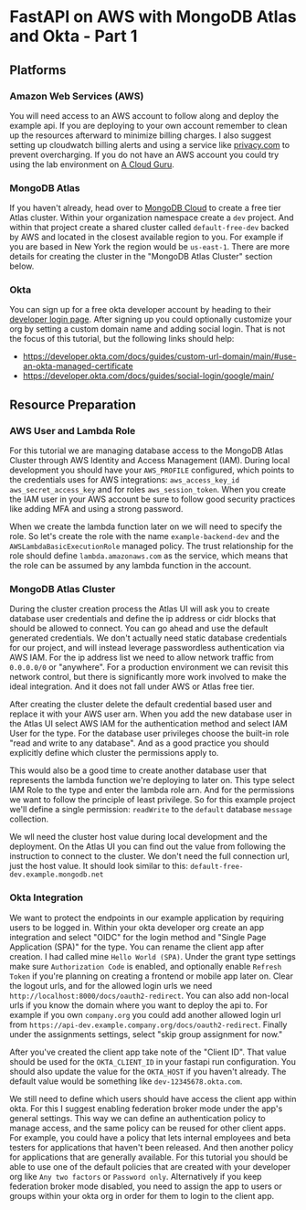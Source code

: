 # FastAPI on AWS with MongoDB Atlas and Okta - Part 1

## Platforms
### Amazon Web Services (AWS)
You will need access to an AWS account to follow along and deploy the example api. If you are deploying to your own account
remember to clean up the resources afterward to minimize billing charges. I also suggest setting up cloudwatch billing
alerts and using a service like [privacy.com](https://privacy.com) to prevent overcharging. If you do not have an AWS account
you could try using the lab environment on [A Cloud Guru](https://learn.acloud.guru/labs).

### MongoDB Atlas
If you haven't already, head over to [MongoDB Cloud](https://www.mongodb.com/cloud) to create a free tier Atlas cluster.
Within your organization namespace create a `dev` project. And within that project create a shared cluster called
`default-free-dev` backed by AWS and located in the closest available region to you. For example if you are based in
New York the region would be `us-east-1`. There are more details for creating the cluster in the "MongoDB Atlas Cluster"
section below.

### Okta
You can sign up for a free okta developer account by heading to their [developer login page](https://developer.okta.com/login).
After signing up you could optionally customize your org by setting a custom domain name and adding social login. That is
not the focus of this tutorial, but the following links should help:

- https://developer.okta.com/docs/guides/custom-url-domain/main/#use-an-okta-managed-certificate
- https://developer.okta.com/docs/guides/social-login/google/main/

## Resource Preparation
### AWS User and Lambda Role
For this tutorial we are managing database access to the MongoDB Atlas Cluster through AWS Identity and Access Management
(IAM). During local development you should have your `AWS_PROFILE` configured, which points to the credentials uses for AWS
integrations: `aws_access_key_id` `aws_secret_access_key` and for roles `aws_session_token`. When you create the IAM user
in your AWS account be sure to follow good security practices like adding MFA and using a strong password.

When we create the lambda function later on we will need to specify the role. So let's create the role with the name
`example-backend-dev` and the `AWSLambdaBasicExecutionRole` managed policy. The trust relationship for the role should
define `lambda.amazonaws.com` as the service, which means that the role can be assumed by any lambda function in the account.

### MongoDB Atlas Cluster
During the cluster creation process the Atlas UI will ask you to create database user credentials and define the ip address
or cidr blocks that should be allowed to connect. You can go ahead and use the default generated credentials. We don't
actually need static database credentials for our project, and will instead leverage passwordless authentication via AWS IAM.
For the ip address list we need to allow network traffic from `0.0.0.0/0` or "anywhere". For a production environment we can
revisit this network control, but there is significantly more work involved to make the ideal integration. And it does not
fall under AWS or Atlas free tier.

After creating the cluster delete the default credential based user and replace it with your AWS user arn. When you
add the new database user in the Atlas UI select AWS IAM for the authentication method and select IAM User for the type.
For the database user privileges choose the built-in role "read and write to any database". And as a good practice you
should explicitly define which cluster the permissions apply to.

This would also be a good time to create another database user that represents the lambda function we're deploying to later on.
This type select IAM Role to the type and enter the lambda role arn. And for the permissions we want to follow the principle
of least privilege. So for this example project we'll define a single permission: `readWrite` to the `default` database
`message` collection.

We wll need the cluster host value during local development and the deployment. On the Atlas UI you can find out the value
from following the instruction to connect to the cluster. We don't need the full connection url, just the host value. It
should look similar to this: `default-free-dev.example.mongodb.net`

### Okta Integration
We want to protect the endpoints in our example application by requiring users to be logged in. Within your okta developer
org create an app integration and select "OIDC" for the login method and "Single Page Application (SPA)" for the type.
You can rename the client app after creation. I had called mine `Hello World (SPA)`. Under the grant type settings make sure
`Authorization Code` is enabled, and optionally enable `Refresh Token` if you're planning on creating a frontend or mobile
app later on. Clear the logout urls, and for the allowed login urls we need `http://localhost:8000/docs/oauth2-redirect`.
You can also add non-local urls if you know the domain where you want to deploy the api to. For example if you own `company.org`
you could add another allowed login url from `https://api-dev.example.company.org/docs/oauth2-redirect`. Finally under the
assignments settings, select "skip group assignment for now."

After you've created the client app take note of the "Client ID". That value should be used for the `OKTA_CLIENT_ID` in your
fastapi run configuration. You should also update the value for the `OKTA_HOST` if you haven't already. The default value
would be something like `dev-12345678.okta.com`.

We still need to define which users should have access the client app within okta. For this I suggest enabling federation
broker mode under the app's general settings. This way we can define an authentication policy to manage access, and the
same policy can be reused for other client apps. For example, you could have a policy that lets internal employees and beta
testers for applications that haven't been released. And then another policy for applications that are generally available.
For this tutorial you should be able to use one of the default policies that are created with your developer org like
`Any two factors` or `Password only`. Alternatively if you keep federation broker mode disabled, you need to assign the app
to users or groups within your okta org in order for them to login to the client app.
